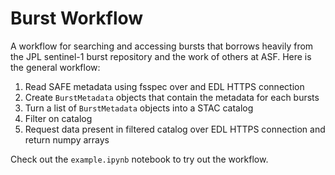 # Burst Workflow

A workflow for searching and accessing bursts that borrows heavily from the JPL sentinel-1 burst repository and the work of others at ASF. Here is the general workflow:

1. Read SAFE metadata using fsspec over and EDL HTTPS connection
2. Create `BurstMetadata` objects that contain the metadata for each bursts
3. Turn a list of `BurstMetadata` objects into a STAC catalog
4. Filter on catalog
5. Request data present in filtered catalog over EDL HTTPS connection and return numpy arrays

Check out the `example.ipynb` notebook to try out the workflow.
